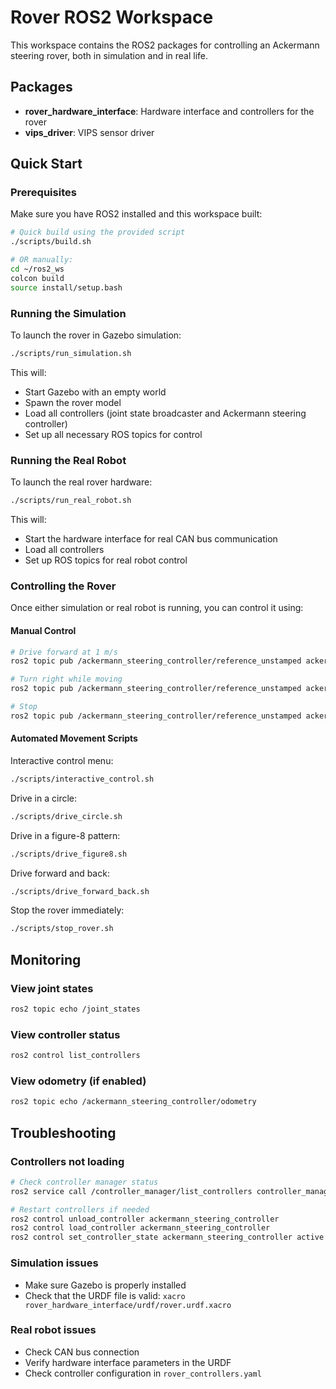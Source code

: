 # Rover ROS2 Workspace

This workspace contains the ROS2 packages for controlling an Ackermann steering rover, both in simulation and in real life.

## Packages

- **rover_hardware_interface**: Hardware interface and controllers for the rover
- **vips_driver**: VIPS sensor driver

## Quick Start

### Prerequisites

Make sure you have ROS2 installed and this workspace built:

```bash
# Quick build using the provided script
./scripts/build.sh

# OR manually:
cd ~/ros2_ws
colcon build
source install/setup.bash
```

### Running the Simulation

To launch the rover in Gazebo simulation:

```bash
./scripts/run_simulation.sh
```

This will:
- Start Gazebo with an empty world
- Spawn the rover model
- Load all controllers (joint state broadcaster and Ackermann steering controller)
- Set up all necessary ROS topics for control

### Running the Real Robot

To launch the real rover hardware:

```bash
./scripts/run_real_robot.sh
```

This will:
- Start the hardware interface for real CAN bus communication
- Load all controllers
- Set up ROS topics for real robot control

### Controlling the Rover

Once either simulation or real robot is running, you can control it using:

#### Manual Control
```bash
# Drive forward at 1 m/s
ros2 topic pub /ackermann_steering_controller/reference_unstamped ackermann_msgs/msg/AckermannDriveStamped "{drive: {speed: 1.0, steering_angle: 0.0}}"

# Turn right while moving
ros2 topic pub /ackermann_steering_controller/reference_unstamped ackermann_msgs/msg/AckermannDriveStamped "{drive: {speed: 1.0, steering_angle: 0.5}}"

# Stop
ros2 topic pub /ackermann_steering_controller/reference_unstamped ackermann_msgs/msg/AckermannDriveStamped "{drive: {speed: 0.0, steering_angle: 0.0}}"
```

#### Automated Movement Scripts

Interactive control menu:
```bash
./scripts/interactive_control.sh
```

Drive in a circle:
```bash
./scripts/drive_circle.sh
```

Drive in a figure-8 pattern:
```bash
./scripts/drive_figure8.sh
```

Drive forward and back:
```bash
./scripts/drive_forward_back.sh
```

Stop the rover immediately:
```bash
./scripts/stop_rover.sh
```

## Monitoring

### View joint states
```bash
ros2 topic echo /joint_states
```

### View controller status
```bash
ros2 control list_controllers
```

### View odometry (if enabled)
```bash
ros2 topic echo /ackermann_steering_controller/odometry
```

## Troubleshooting

### Controllers not loading
```bash
# Check controller manager status
ros2 service call /controller_manager/list_controllers controller_manager_msgs/srv/ListControllers

# Restart controllers if needed
ros2 control unload_controller ackermann_steering_controller
ros2 control load_controller ackermann_steering_controller
ros2 control set_controller_state ackermann_steering_controller active
```

### Simulation issues
- Make sure Gazebo is properly installed
- Check that the URDF file is valid: `xacro rover_hardware_interface/urdf/rover.urdf.xacro`

### Real robot issues
- Check CAN bus connection
- Verify hardware interface parameters in the URDF
- Check controller configuration in `rover_controllers.yaml`

